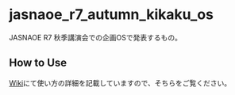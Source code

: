 # jasnaoe_r7_autumn_kikaku_os

JASNAOE R7 秋季講演会での企画OSで発表するもの。

## How to Use

[Wiki](https://github.com/taiga4112/jasnaoe_template_typst/wiki)にて使い方の詳細を記載していますので、そちらをご覧ください。

